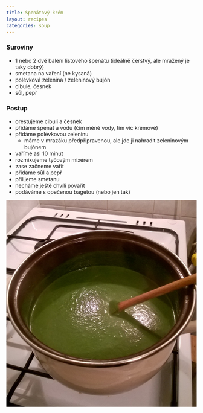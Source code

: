 ```yaml
---
title: Špenátový krém
layout: recipes
categories: soup
---
```


### Suroviny
- 1 nebo 2 dvě balení listového špenátu (ideálně čerstvý, ale mražený je taky dobrý)
- smetana na vaření (ne kysaná)
- polévková zelenina / zeleninový bujón
- cibule, česnek
- sůl, pepř

### Postup
- orestujeme cibuli a česnek
- přidáme špenát a vodu (čím méně vody, tím víc krémové)
- přidáme polévkovou zeleninu
  - máme v mrazáku předpřipravenou, ale jde ji nahradit zeleninovým bujónem
- vaříme asi 10 minut
- rozmixujeme tyčovým mixérem
- zase začneme vařit
- přidáme sůl a pepř
- přilijeme smetanu
- necháme ještě chvíli povařit
- podáváme s opečenou bagetou (nebo jen tak)

![V hrnci](/fotky/spenatovy-krem-1.jpg)
